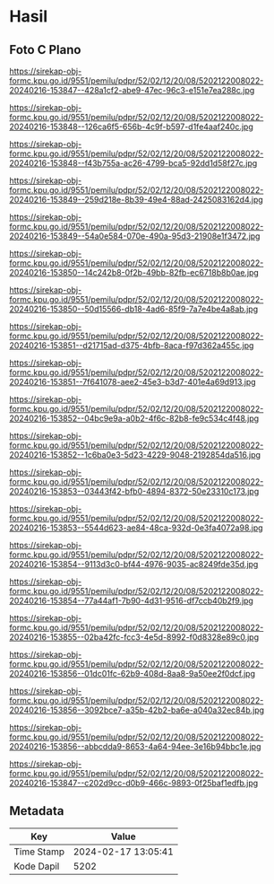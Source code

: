 # Hasil

## Foto C Plano

https://sirekap-obj-formc.kpu.go.id/9551/pemilu/pdpr/52/02/12/20/08/5202122008022-20240216-153847--428a1cf2-abe9-47ec-96c3-e151e7ea288c.jpg

https://sirekap-obj-formc.kpu.go.id/9551/pemilu/pdpr/52/02/12/20/08/5202122008022-20240216-153848--126ca6f5-656b-4c9f-b597-d1fe4aaf240c.jpg

https://sirekap-obj-formc.kpu.go.id/9551/pemilu/pdpr/52/02/12/20/08/5202122008022-20240216-153848--f43b755a-ac26-4799-bca5-92dd1d58f27c.jpg

https://sirekap-obj-formc.kpu.go.id/9551/pemilu/pdpr/52/02/12/20/08/5202122008022-20240216-153849--259d218e-8b39-49e4-88ad-2425083162d4.jpg

https://sirekap-obj-formc.kpu.go.id/9551/pemilu/pdpr/52/02/12/20/08/5202122008022-20240216-153849--54a0e584-070e-490a-95d3-21908e1f3472.jpg

https://sirekap-obj-formc.kpu.go.id/9551/pemilu/pdpr/52/02/12/20/08/5202122008022-20240216-153850--14c242b8-0f2b-49bb-82fb-ec6718b8b0ae.jpg

https://sirekap-obj-formc.kpu.go.id/9551/pemilu/pdpr/52/02/12/20/08/5202122008022-20240216-153850--50d15566-db18-4ad6-85f9-7a7e4be4a8ab.jpg

https://sirekap-obj-formc.kpu.go.id/9551/pemilu/pdpr/52/02/12/20/08/5202122008022-20240216-153851--d21715ad-d375-4bfb-8aca-f97d362a455c.jpg

https://sirekap-obj-formc.kpu.go.id/9551/pemilu/pdpr/52/02/12/20/08/5202122008022-20240216-153851--7f641078-aee2-45e3-b3d7-401e4a69d913.jpg

https://sirekap-obj-formc.kpu.go.id/9551/pemilu/pdpr/52/02/12/20/08/5202122008022-20240216-153852--04bc9e9a-a0b2-4f6c-82b8-fe9c534c4f48.jpg

https://sirekap-obj-formc.kpu.go.id/9551/pemilu/pdpr/52/02/12/20/08/5202122008022-20240216-153852--1c6ba0e3-5d23-4229-9048-2192854da516.jpg

https://sirekap-obj-formc.kpu.go.id/9551/pemilu/pdpr/52/02/12/20/08/5202122008022-20240216-153853--03443f42-bfb0-4894-8372-50e23310c173.jpg

https://sirekap-obj-formc.kpu.go.id/9551/pemilu/pdpr/52/02/12/20/08/5202122008022-20240216-153853--5544d623-ae84-48ca-932d-0e3fa4072a98.jpg

https://sirekap-obj-formc.kpu.go.id/9551/pemilu/pdpr/52/02/12/20/08/5202122008022-20240216-153854--9113d3c0-bf44-4976-9035-ac8249fde35d.jpg

https://sirekap-obj-formc.kpu.go.id/9551/pemilu/pdpr/52/02/12/20/08/5202122008022-20240216-153854--77a44af1-7b90-4d31-9516-df7ccb40b2f9.jpg

https://sirekap-obj-formc.kpu.go.id/9551/pemilu/pdpr/52/02/12/20/08/5202122008022-20240216-153855--02ba42fc-fcc3-4e5d-8992-f0d8328e89c0.jpg

https://sirekap-obj-formc.kpu.go.id/9551/pemilu/pdpr/52/02/12/20/08/5202122008022-20240216-153856--01dc01fc-62b9-408d-8aa8-9a50ee2f0dcf.jpg

https://sirekap-obj-formc.kpu.go.id/9551/pemilu/pdpr/52/02/12/20/08/5202122008022-20240216-153856--3092bce7-a35b-42b2-ba6e-a040a32ec84b.jpg

https://sirekap-obj-formc.kpu.go.id/9551/pemilu/pdpr/52/02/12/20/08/5202122008022-20240216-153856--abbcdda9-8653-4a64-94ee-3e16b94bbc1e.jpg

https://sirekap-obj-formc.kpu.go.id/9551/pemilu/pdpr/52/02/12/20/08/5202122008022-20240216-153847--c202d9cc-d0b9-466c-9893-0f25baf1edfb.jpg


## Metadata

| Key        | Value               |
| ---------- | ------------------- |
| Time Stamp | 2024-02-17 13:05:41 |
| Kode Dapil | 5202                |



